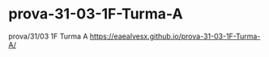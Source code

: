 # prova-31-03-1F-Turma-A
prova/31/03 1F Turma A
 https://eaealvesx.github.io/prova-31-03-1F-Turma-A/

